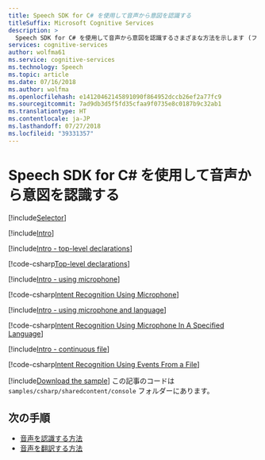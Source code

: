 ```yaml
---
title: Speech SDK for C# を使用して音声から意図を認識する
titleSuffix: Microsoft Cognitive Services
description: >
  Speech SDK for C# を使用して音声から意図を認識するさまざまな方法を示します (ファイルから、マイクから)。
services: cognitive-services
author: wolfma61
ms.service: cognitive-services
ms.technology: Speech
ms.topic: article
ms.date: 07/16/2018
ms.author: wolfma
ms.openlocfilehash: e14120462145891090f864952dccb26ef2a77fc9
ms.sourcegitcommit: 7ad9db3d5f5fd35cfaa9f0735e8c0187b9c32ab1
ms.translationtype: HT
ms.contentlocale: ja-JP
ms.lasthandoff: 07/27/2018
ms.locfileid: "39331357"
---
```

# <a name="recognize-intents-from-speech-by-using-the-speech-sdk-for-c"></a>Speech SDK for C# を使用して音声から意図を認識する

[!include[Selector](../../../includes/cognitive-services-speech-service-how-to-recognize-intents-from-speech-selector.md)]

[!include[Intro](../../../includes/cognitive-services-speech-service-how-to-recognize-intents-from-speech-intro.md)]

[!include[Intro - top-level declarations](../../../includes/cognitive-services-speech-service-how-to-toplevel-declarations.md)]

[!code-csharp[Top-level declarations](~/samples-cognitive-services-speech-sdk/samples/csharp/sharedcontent/console/intent_recognition_samples.cs#toplevel)]

[!include[Intro - using microphone](../../../includes/cognitive-services-speech-service-how-to-recognize-intents-from-speech-microphone.md)]

[!code-csharp[Intent Recognition Using Microphone](~/samples-cognitive-services-speech-sdk/samples/csharp/sharedcontent/console/intent_recognition_samples.cs#intentRecognitionWithMicrophone)]

[!include[Intro - using microphone and language](../../../includes/cognitive-services-speech-service-how-to-recognize-intents-from-speech-microphone-language.md)]

[!code-csharp[Intent Recognition Using Microphone In A Specified Language](~/samples-cognitive-services-speech-sdk/samples/csharp/sharedcontent/console/intent_recognition_samples.cs#intentRecognitionWithLanguage)]

[!include[Intro - continuous file](../../../includes/cognitive-services-speech-service-how-to-recognize-intents-from-speech-continuous.md)]

[!code-csharp[Intent Recognition Using Events From a File](~/samples-cognitive-services-speech-sdk/samples/csharp/sharedcontent/console/intent_recognition_samples.cs#intentContinuousRecognitionWithFile)]

[!include[Download the sample](../../../includes/cognitive-services-speech-service-speech-sdk-sample-download-h2.md)]
この記事のコードは `samples/csharp/sharedcontent/console` フォルダーにあります。

## <a name="next-steps"></a>次の手順

- [音声を認識する方法](how-to-recognize-speech-csharp.md)
- [音声を翻訳する方法](how-to-translate-speech-csharp.md)
